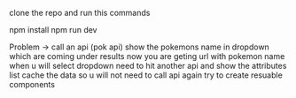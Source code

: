 clone the repo and run this commands

npm install
npm run dev

Problem ->
call an api (pok api)
show the pokemons name in dropdown which are coming under results
now you are geting url with pokemon name when u will select dropdown
need to hit another api and show the attributes list
cache the data so u will not need to call api again
try to create resuable components
